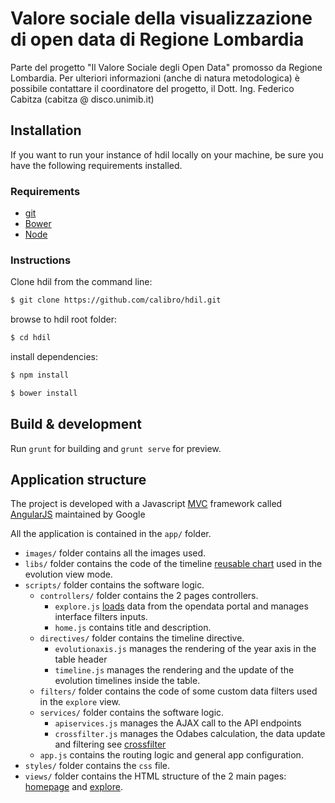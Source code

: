 # Valore sociale della visualizzazione di open data di Regione Lombardia

Parte del progetto "Il Valore Sociale degli Open Data" promosso da Regione Lombardia. Per ulteriori informazioni (anche di natura metodologica) è possibile contattare il coordinatore del progetto, il Dott. Ing. Federico Cabitza (cabitza @ disco.unimib.it)

## Installation
If you want to run your instance of hdil locally on your machine, be sure you have the following requirements installed.

### Requirements

- [git](http://git-scm.com/book/en/Getting-Started-Installing-Git)
- [Bower](http://bower.io/#installing-bower)
- [Node](https://nodejs.org/en/)

### Instructions

Clone hdil from the command line:

``` sh
$ git clone https://github.com/calibro/hdil.git
```

browse to hdil root folder:

``` sh
$ cd hdil
```

install dependencies:

``` sh
$ npm install
```

``` sh
$ bower install
```

## Build & development

Run `grunt` for building and `grunt serve` for preview.

## Application structure

The project is developed with a Javascript [MVC](https://en.wikipedia.org/wiki/Model%E2%80%93view%E2%80%93controller) framework called [AngularJS](https://angularjs.org/) maintained by Google

All the application is contained in the `app/` folder.

* `images/` folder contains all the images used.
* `libs/` folder contains the code of the timeline [reusable chart](https://bost.ocks.org/mike/chart/) used in the evolution view mode.
* `scripts/` folder contains the software logic.
  * `controllers/` folder contains the 2 pages controllers.
    * `explore.js` [loads](https://github.com/calibro/hdil/blob/master/app/scripts/controllers/explore.js#L131) data from the opendata portal and manages interface filters inputs.
    * `home.js` contains title and description.
  * `directives/` folder contains the timeline directive.
    * `evolutionaxis.js` manages the rendering of the year axis in the table header
    * `timeline.js` manages the rendering and the update of the evolution timelines inside the table.
  * `filters/` folder contains the code of some custom data filters used in the `explore` view.
  * `services/` folder contains the software logic.
    * `apiservices.js` manages the AJAX call to the API endpoints
    * `crossfilter.js` manages the Odabes calculation, the data update and filtering see [crossfilter](http://crossfilter.github.io/crossfilter/)
  * `app.js` contains the routing logic and general app configuration.
* `styles/` folder contains the `css` file.
* `views/` folder contains the HTML structure of the 2 main pages: [homepage](http://calib.ro/hdil/#!/home) and [explore](http://calib.ro/hdil/#!/explore).
